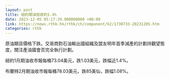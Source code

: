 ```yaml
---
layout: post
title: 紐約期油低收約1.4%
date: 2023-12-05 05:17:29.000000000 +08:00
link: https://news.rthk.hk/rthk/ch/component/k2/1730733-20231205.htm
categories: rthk
---
```


原油期貨價格下跌。交易商對石油輸出國組織及盟友明年首季減產的計劃持觀望態度，關注產油國會否完全執行計劃。

紐約1月期油收市報每桶73.04美元，跌1.03美元，跌幅近1.4%。

布蘭特2月期油收市報每桶78.03美元，跌85美仙，跌幅1.08%。
